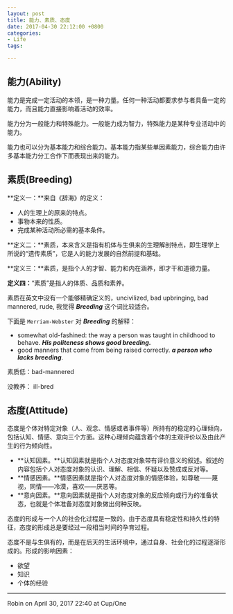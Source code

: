 ```yaml
---
layout: post
title: 能力、素质、态度
date: 2017-04-30 22:12:00 +0800
categories:
- Life
tags:

---
```


## 能力(Ability)

能力是完成一定活动的本领，是一种力量。任何一种活动都要求参与者具备一定的能力，而且能力直接影响着活动的效率。

能力分为一般能力和特殊能力。一般能力成为智力，特殊能力是某种专业活动中的能力。

能力也可以分为基本能力和综合能力。基本能力指某些单因素能力，综合能力由许多基本能力分工合作下而表现出来的能力。

## 素质(Breeding)

**定义一：**来自《辞海》的定义：

- 人的生理上的原来的特点。
- 事物本来的性质。
- 完成某种活动所必需的基本条件。

**定义二：**素质，本来含义是指有机体与生俱来的生理解剖特点，即生理学上所说的“遗传素质”，它是人的能力发展的自然前提和基础。

**定义三：**素质，是指个人的才智、能力和内在涵养，即才干和道德力量。

**定义四：**“素质”是指人的体质、品质和素养。

素质在英文中没有一个能够精确定义的，uncivilized, bad upbringing, bad mannered, rude, 我觉得 ***Breeding*** 这个词比较适合。

下面是 `Merriam-Webster` 对 ***Breeding*** 的解释：

- somewhat old-fashined: the way a person was taught in childhood to behave. ***His politeness shows good breeding.***
- good manners that come from being raised correctly. ***a person who lacks breeding***.

素质低：bad-mannered

没教养： ill-bred


## 态度(Attitude)

态度是个体对特定对象（人、观念、情感或者事件等）所持有的稳定的心理倾向，包括认知、情感、意向三个方面。这种心理倾向蕴含着个体的主观评价以及由此产生的行为倾向性。

- **认知因素。**认知因素就是指个人对态度对象带有评价意义的叙述。叙述的内容包括个人对态度对象的认识、理解、相信、怀疑以及赞成或反对等。
- **情感因素。**情感因素就是指个人对态度对象的情感体验，如尊敬——蔑视，同情——冷漠，喜欢——厌恶等。
- **意向因素。**意向因素就是指个人对态度对象的反应倾向或行为的准备状态，也就是个体准备对态度对象做出何种反映。

态度的形成与一个人的社会化过程是一致的。由于态度具有稳定性和持久性的特征，态度的形成总是要经过一段相当时间的孕育过程。

态度不是与生俱有的，而是在后天的生活环境中，通过自身、社会化的过程逐渐形成的。形成的影响因素：

- 欲望
- 知识
- 个体的经验

----

Robin on April 30, 2017 22:40 at Cup/One

